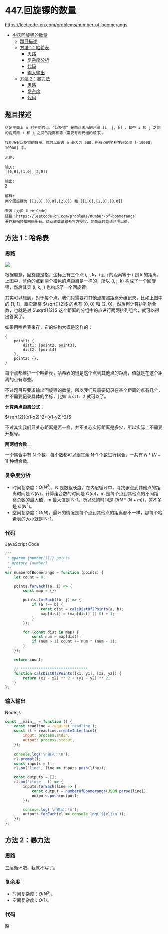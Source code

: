 # 447.回旋镖的数量

https://leetcode-cn.com/problems/number-of-boomerangs

- [447.回旋镖的数量](#447回旋镖的数量)
  - [题目描述](#题目描述)
  - [方法 1：哈希表](#方法-1哈希表)
    - [思路](#思路)
    - [复杂度分析](#复杂度分析)
    - [代码](#代码)
    - [输入输出](#输入输出)
  - [方法 2：暴力法](#方法-2暴力法)
    - [思路](#思路-1)
    - [复杂度](#复杂度)
    - [代码](#代码-1)

## 题目描述

```
给定平面上 n 对不同的点，“回旋镖” 是由点表示的元组 (i, j, k) ，其中 i 和 j 之间的距离和 i 和 k 之间的距离相等（需要考虑元组的顺序）。

找到所有回旋镖的数量。你可以假设 n 最大为 500，所有点的坐标在闭区间 [-10000, 10000] 中。

示例:

输入:
[[0,0],[1,0],[2,0]]

输出:
2

解释:
两个回旋镖为 [[1,0],[0,0],[2,0]] 和 [[1,0],[2,0],[0,0]]

来源：力扣（LeetCode）
链接：https://leetcode-cn.com/problems/number-of-boomerangs
著作权归领扣网络所有。商业转载请联系官方授权，非商业转载请注明出处。
```

## 方法 1：哈希表

### 思路

![](https://cdn.jsdelivr.net/gh/suukii/91-days-algorithm/assets/447_0.png)

根据题意，回旋镖是指，坐标上有三个点 i, j, k，i 到 j 的距离等于 i 到 k 的距离。上图中，蓝色的点到两个橙色的点距离是一样的，所以 (i, j, k) 构成了一个回旋镖，然后其实 (i, k, j) 也构成了一个回旋镖。

其实可以想到，对于每个点，我们只需要将其他点按照距离分组记录，比如上图中的 [1, 1]，跟它距离 $\sqrt[]{2}$ 的点有 [0, 0] 和 [2, 0]。然后再计算排列组合数，也就是对 $\sqrt[]{2}$ 这个距离的分组中的点进行两两排列组合，就可以得出答案了。

如果用哈希表来存，它的结构大概是这样的：

```
{
    point1: {
        dist1: [point2, point3],
        dist2: [point4]
    },
    point2: {},
}
```

每个点都维护一个哈希表，哈希表的键是这个点到其他点的距离，值就是在这个距离的点有哪些。

不过题目只要求输出回旋镖的数量，所以我们只需要记录在某个距离的点有几个，并不需要记录具体的坐标，比如 `dist1: 2` 就可以了。

**计算两点距离公式**：

$\sqrt[2]{(x1-x2)^2+(y1-y2)^2}$

不过其实我们只关心距离是否一样，并不关心实际距离是多少，所以实际上不需要开根号。

**两两组合数**：

一个集合中有 N 个数，每个数都可以跟其余 N-1 个数进行组合，一共有 $N*(N-1)$ 种组合数。

### 复杂度分析

-   时间复杂度：$O(N^2)$，N 是数组长度。在内层循环中，寻找该点到其他点的距离时间是 $O(N)$，计算组合数的时间是 $O(m)$，m 是每个点到其他点的不同距离总数的最大值，m 最大值是 N-1。所以总的时间是 $O(N*(N+m))$，差不多是 $O(N^2)$。
-   空间复杂度：$O(N)$，最坏的情况是每个点到其他点的距离都不一样，那每个哈希表的大小就是 N-1。

### 代码

JavaScript Code

```js
/**
 * @param {number[][]} points
 * @return {number}
 */
var numberOfBoomerangs = function (points) {
    let count = 0;

    points.forEach((a, i) => {
        const map = {};

        points.forEach((b, j) => {
            if (a !== b) {
                const dist = calcDistOf2Points(a, b);
                map[dist] = (map[dist] || 0) + 1;
            }
        });

        for (const dist in map) {
            const num = map[dist];
            if (num > 1) count += num * (num - 1);
        }
    });

    return count;

    // ******************************
    function calcDistOf2Points([x1, y1], [x2, y2]) {
        return (x1 - x2) ** 2 + (y1 - y2) ** 2;
    }
};
```

### 输入输出

Node.js

```js
const __main__ = function () {
    const readline = require('readline');
    const rl = readline.createInterface({
        input: process.stdin,
        output: process.stdout,
    });

    console.log('\n输入：\n');
    rl.prompt();
    const inputs = [];
    rl.on('line', line => inputs.push(line));

    const outputs = [];
    rl.on('close', () => {
        inputs.forEach(line => {
            const output = numberOfBoomerangs(JSON.parse(line));
            outputs.push(output);
        });

        console.log('\n输出：\n');
        outputs.forEach(el => console.log(`${el}\n`));
    });
};
```

## 方法 2：暴力法

### 思路

三层循环吧，我就不写了。

### 复杂度

-   时间复杂度：$O(N^3)$。
-   空间复杂度：$O(1)$。

### 代码

略

